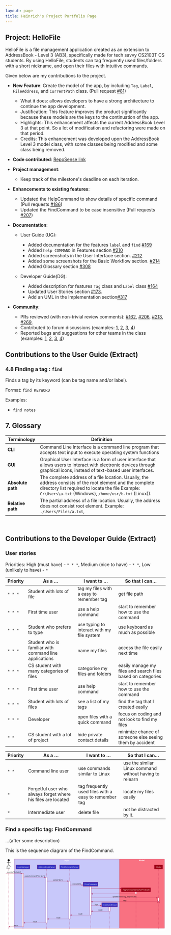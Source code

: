 ```yaml
---
layout: page
title: Heinrich's Project Portfolio Page
---
```


## Project: HelloFile

HelloFile is a file management application created as an extension to AddressBook - Level 3 (AB3),
specifically made for tech savvy CS2103T CS students.
By using HelloFile, students can tag frequently used files/folders with a short nickname, and open their files
with intuitive commands.

Given below are my contributions to the project.

* **New Feature**: Create the model of the app, by including `Tag`, `Label`, `FileAddress`, and `CurrentPath` class.
(Pull request [\#81](https://github.com/AY2021S1-CS2103T-F12-1/tp/pull/81)) 
  * What it does: allows developers to have a strong architecture to continue the app development.
  * Justification: This feature improves the product significantly because these models are the keys to the continuation of the app.
  * Highlights: This enhancement affects the current AddressBook Level 3 at that point. So a lot of modification and refactoring were made on that period.
  * Credits: This enhancement was developed upon the AddressBook Level 3 model class, with some classes being modified and some class being removed.
  
  
* **Code contributed**: [RepoSense link](https://nus-cs2103-ay2021s1.github.io/tp-dashboard/#breakdown=true&search=&sort=groupTitle&sortWithin=title&since=2020-08-14&timeframe=commit&mergegroup=&groupSelect=groupByRepos&checkedFileTypes=docs~functional-code~test-code~other&tabOpen=true&tabType=authorship&zFR=false&tabAuthor=HynRidge&tabRepo=AY2021S1-CS2103T-F12-1%2Ftp%5Bmaster%5D&authorshipIsMergeGroup=false&authorshipFileTypes=docs~functional-code~test-code)

* **Project management**:
  * Keep track of the milestone's deadline on each iteration.

* **Enhancements to existing features**:
  * Updated the HelpCommand to show details of specific command  (Pull requests [\#186](https://github.com/AY2021S1-CS2103T-F12-1/tp/pull/186))
  * Updated the FindCommand to be case insensitive (Pull requests [\#207](https://github.com/AY2021S1-CS2103T-F12-1/tp/pull/207))
  
* **Documentation**:
  * User Guide (UG):
    * Added documentation for the features `label` and `find` [\#169](https://github.com/AY2021S1-CS2103T-F12-1/tp/pull/169)
    * Added `help COMMAND` in Features section [\#210](https://github.com/AY2021S1-CS2103T-F12-1/tp/pull/210)
    * Added screenshots in the User Interface section. [\#212](https://github.com/AY2021S1-CS2103T-F12-1/tp/pull/212)
    * Added some screenshots for the Basic Workflow section. [\#214](https://github.com/AY2021S1-CS2103T-F12-1/tp/pull/214)
    * Added Glossary section [\#308](https://github.com/AY2021S1-CS2103T-F12-1/tp/pull/308)
    
  * Developer Guide(DG):
    * Added description for features `Tag` class and `Label` class [\#164](https://github.com/AY2021S1-CS2103T-F12-1/tp/pull/164)
    * Updated User Stories section [\#173](https://github.com/AY2021S1-CS2103T-F12-1/tp/pull/173).
    * Add an UML in the Implementation section[\#317](https://github.com/AY2021S1-CS2103T-F12-1/tp/pull/317)

* **Community**:
  * PRs reviewed (with non-trivial review comments):
    [\#162](https://github.com/AY2021S1-CS2103T-F12-1/tp/pull/162),
    [\#206](https://github.com/AY2021S1-CS2103T-F12-1/tp/pull/206), 
    [\#213](https://github.com/AY2021S1-CS2103T-F12-1/tp/pull/213),
    [\#269](https://github.com/AY2021S1-CS2103T-F12-1/tp/pull/269),   
  * Contributed to forum discussions (examples: [1](https://github.com/nus-cs2103-AY2021S1/forum/issues/82), 
    [2](https://github.com/nus-cs2103-AY2021S1/forum/issues/70), 
    [3](https://github.com/nus-cs2103-AY2021S1/forum/issues/19), 
    [4](https://github.com/nus-cs2103-AY2021S1/forum/issues/18))
  * Reported bugs and suggestions for other teams in the class (examples: [1](https://github.com/HynRidge/ped/issues/5), 
    [2](https://github.com/HynRidge/ped/issues/4), 
    [3](https://github.com/HynRidge/ped/issues/3),
    [4](https://github.com/HynRidge/ped/issues/2))
    
## Contributions to the User Guide  (Extract)

### 4.8 Finding a tag : `find`

Finds a tag by its keyword (can be tag name and/or label).

Format: `find KEYWORD`

Examples:
* `find notes`


## 7. Glossary

Terminology | Definition
--------------|------------------
**CLI** | Command Line Interface is a command line program that accepts text input to execute operating system functions
**GUI** | Graphical User Interface is a form of user interface that allows users to interact with electronic devices through graphical icons, instead of text-based user interfaces.
**Absolute path** | The complete address of a file location. Usually, the address consists of the root element and the complete directory list required to locate the file Example: `C:\Users\a.txt` (Windows), `/home/usr/b.txt` (Linux)).
**Relative path** | The partial address of a file location. Usually, the address does not consist root element. Example: `./Users/Files/a.txt`,

<br>

## Contributions to the Developer Guide (Extract)

### User stories

Priorities: High (must have) - `* * *`, Medium (nice to have) - `* *`, Low (unlikely to have) - `*`

| Priority | As a …​                                                     | I want to …​                                       | So that I can…​                                            |
| -------- | ---------------------------------------------------------------| ------------------------------------------------------| --------------------------------------------------------------|
| `* * *`  | Student with lots of file                                      | tag my files with a easy to remember tag              | get file path                                                 |
| `* * *`  | First time user                                                | use a help command                                    | start to remember how to use the command                      |
| `* * *`  | Student who prefers to type                                    | use typing to interact with my file system            | use keyboard as much as possible                              |
| `* * *`  | Student who is familiar with command line applications         | name my files                                         | access the file easily next time                              |
| `* * *`  | CS student with many categories of files                       | categorise my files and folders                       | easily manage my files and search files based on categories   |
| `* * *`  | First time user                                                | use help command                                      | start to remember how to use the command                      |
| `* * *`  | Student with lots of files                                     | see a list of my tags                                 | find the tag that I created easily                            |
| `* * *`  | Developer                                                      | open files with a quick command                       | focus on coding and not look to find my files                 |
| `* *`    | CS student with a lot of project                               | hide private contact details                          | minimize chance of someone else seeing them by accident       |
<div style="page-break-after: always;"></div>

| Priority | As a …​                                                     | I want to …​                                       | So that I can…​                                            |
|----------| ---------------------------------------------------------------| ------------------------------------------------------| --------------------------------------------------------------|
| `* *`    | Command line user                                              | use commands similar to Linux                         | use the similar Linux command without having to relearn       |
| `*`      | Forgetful user who always forget where his files are located   | tag frequently used files with a easy to remember tag | locate my files easily                                        |
| `*`      | Intermediate user                                              | delete file                                           | not be distracted by it.                                      |

### Find a specific tag: FindCommand

...(after some description)

This is the sequence diagram of the FindCommand.<br>  
![FindSequenceDiagram](../images/FindSequenceDiagram.png)
